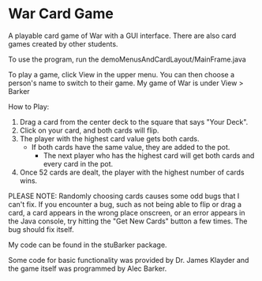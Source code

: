 # War Card Game
A playable card game of War with a GUI interface. There are also card games created by other students.

To use the program, run the demoMenusAndCardLayout/MainFrame.java

To play a game, click View in the upper menu. You can then choose a person's name to switch to their game. My game of War is under View > Barker

How to Play:

1. Drag a card from the center deck to the square that says "Your Deck".
2. Click on your card, and both cards will flip.
3. The player with the highest card value gets both cards.
	- If both cards have the same value, they are added to the pot.
        - The next player who has the highest card will get both cards and every card in the pot.
4. Once 52 cards are dealt, the player with the highest number of cards wins.

PLEASE NOTE: Randomly choosing cards causes some odd bugs that I can't fix. If you encounter a bug, such as not being able to flip or drag a card, a card appears in the wrong place onscreen, or an error appears in the Java console, try hitting the "Get New Cards" button a few times. The bug should fix itself.

My code can be found in the stuBarker package.

Some code for basic functionality was provided by Dr. James Klayder and the game itself was programmed by Alec Barker.
